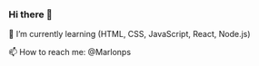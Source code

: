 ### Hi there 👋

🌱 I’m currently learning (HTML, CSS, JavaScript, React, Node.js)

📫 How to reach me: @Marlonps

<!--
**Marlonps94/Marlonps94** is a ✨ _special_ ✨ repository because its `README.md` (this file) appears on your GitHub profile.

Here are some ideas to get you started:

- 🔭 I’m currently working on ...
-  ...
- 👯 I’m looking to collaborate on ...
- 🤔 I’m looking for help with ...
- 💬 Ask me about ...
-  ...
- 😄 Pronouns: ...
- ⚡ Fun fact: ...
-->
